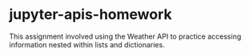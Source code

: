 # jupyter-apis-homework

This assignment involved using the Weather API to practice accessing information nested within lists and dictionaries.
